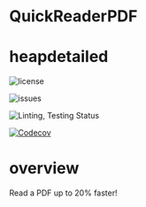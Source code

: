 # QuickReaderPDF
# heapdetailed
![license](https://img.shields.io/badge/license-MIT-blue)

![issues](https://img.shields.io/github/issues/Sbhat92/QuickReaderPDF)


![Linting, Testing Status](https://github.com/Sbhat92/QuickReaderPDF/actions/workflows/linting-testing.yml/badge.svg?branch=main&event=push)


[![Codecov](https://codecov.io/gh/Sbhat92/QuickReaderPDF/branch/main/graph/badge.svg)](https://codecov.io/gh/Sbhat92/QuickReaderPDF)

# overview

Read a PDF up to 20% faster!
